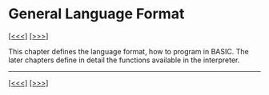 # General Language Format

[\[\<\<\<\]](ug_8.md) [\[\>\>\>\]](ug_9.1.md)

This chapter defines the language format, how to program in BASIC. The
later chapters define in detail the functions available in the
interpreter.

-----

[\[\<\<\<\]](ug_8.md) [\[\>\>\>\]](ug_9.1.md)
